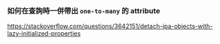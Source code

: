 ### 如何在查詢時一併帶出 `one-to-many` 的 attribute

https://stackoverflow.com/questions/3642151/detach-jpa-objects-with-lazy-initialized-properties
